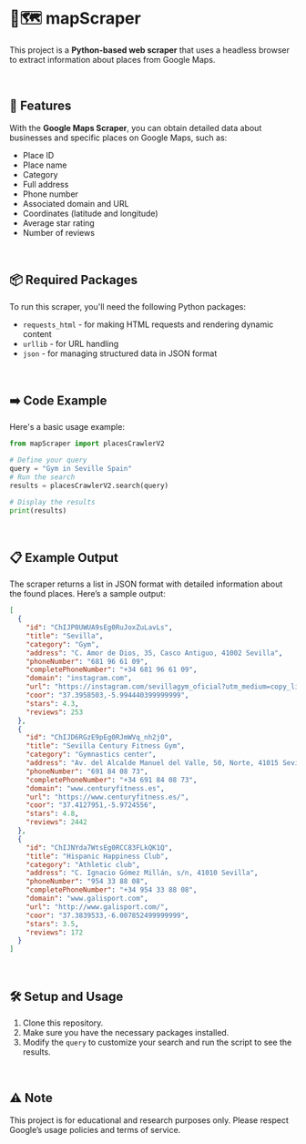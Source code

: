 # 🤖🗺️ mapScraper

This project is a **Python-based web scraper** that uses a headless browser to extract information about places from Google Maps.

<br>

## 🚀 Features
With the **Google Maps Scraper**, you can obtain detailed data about businesses and specific places on Google Maps, such as:
- Place ID
- Place name
- Category
- Full address
- Phone number
- Associated domain and URL
- Coordinates (latitude and longitude)
- Average star rating
- Number of reviews

<br>

## 📦 Required Packages
To run this scraper, you'll need the following Python packages:
- `requests_html` - for making HTML requests and rendering dynamic content
- `urllib` - for URL handling
- `json` - for managing structured data in JSON format

<br>

## ➡️ Code Example
Here's a basic usage example:

```python
from mapScraper import placesCrawlerV2

# Define your query
query = "Gym in Seville Spain"
# Run the search
results = placesCrawlerV2.search(query)

# Display the results
print(results)
```

<br>

## 📋 Example Output
The scraper returns a list in JSON format with detailed information about the found places. Here’s a sample output:

```json
[
  {
    "id": "ChIJP0UWUA9sEg0RuJoxZuLavLs",
    "title": "Sevilla",
    "category": "Gym",
    "address": "C. Amor de Dios, 35, Casco Antiguo, 41002 Sevilla",
    "phoneNumber": "681 96 61 09",
    "completePhoneNumber": "+34 681 96 61 09",
    "domain": "instagram.com",
    "url": "https://instagram.com/sevillagym_oficial?utm_medium=copy_link",
    "coor": "37.3958503,-5.994440399999999",
    "stars": 4.3,
    "reviews": 253
  },
  {
    "id": "ChIJD6RGzE9pEg0RJmWVq_nh2j0",
    "title": "Sevilla Century Fitness Gym",
    "category": "Gymnastics center",
    "address": "Av. del Alcalde Manuel del Valle, 50, Norte, 41015 Sevilla",
    "phoneNumber": "691 84 08 73",
    "completePhoneNumber": "+34 691 84 08 73",
    "domain": "www.centuryfitness.es",
    "url": "https://www.centuryfitness.es/",
    "coor": "37.4127951,-5.9724556",
    "stars": 4.8,
    "reviews": 2442
  },
  {
    "id": "ChIJNYda7WtsEg0RCC83FLkQK1Q",
    "title": "Hispanic Happiness Club",
    "category": "Athletic club",
    "address": "C. Ignacio Gómez Millán, s/n, 41010 Sevilla",
    "phoneNumber": "954 33 88 08",
    "completePhoneNumber": "+34 954 33 88 08",
    "domain": "www.galisport.com",
    "url": "http://www.galisport.com/",
    "coor": "37.3839533,-6.007852499999999",
    "stars": 3.5,
    "reviews": 172
  }
]
```

<br>

## 🛠️ Setup and Usage
1. Clone this repository.
2. Make sure you have the necessary packages installed.
3. Modify the `query` to customize your search and run the script to see the results.

<br>

## ⚠️ Note
This project is for educational and research purposes only. Please respect Google’s usage policies and terms of service.
